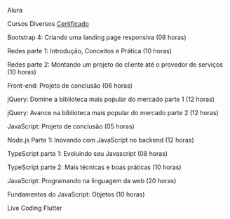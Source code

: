 Alura

Cursos Diversos [Certificado](https://cursos.alura.com.br/user/jo-kleber85/fullCertificate/12e7c4dc424aa0c098fe0d24da953687) </br>

Bootstrap 4: Criando uma landing page responsiva (08 horas)</br>

Redes parte 1: Introdução, Conceitos e Prática (10 horas)</br>

Redes parte 2: Montando um projeto do cliente até o provedor de serviços (10 horas)</br>

Front-end: Projeto de conclusão (06 horas)</br>

jQuery: Domine a biblioteca mais popular do mercado parte 1 (12 horas)</br>

jQuery: Avance na biblioteca mais popular do mercado parte 2 (12 horas)</br>

JavaScript: Projeto de conclusão (05 horas)</br>

Node.js Parte 1: Inovando com JavaScript no backend (12 horas)</br>

TypeScript parte 1: Evoluindo seu Javascript (08 horas)</br>

TypeScript parte 2: Mais técnicas e boas práticas (10 horas)</br>

JavaScript: Programando na linguagem da web (20 horas)</br>

Fundamentos do JavaScript: Objetos (10 horas)</br>

Live Coding Flutter</br>

